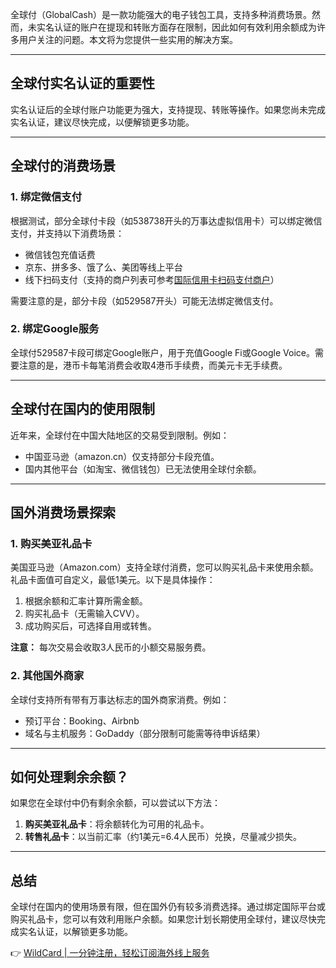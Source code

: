 全球付（GlobalCash）是一款功能强大的电子钱包工具，支持多种消费场景。然而，未实名认证的账户在提现和转账方面存在限制，因此如何有效利用余额成为许多用户关注的问题。本文将为您提供一些实用的解决方案。

---

## 全球付实名认证的重要性

实名认证后的全球付账户功能更为强大，支持提现、转账等操作。如果您尚未完成实名认证，建议尽快完成，以便解锁更多功能。

---

## 全球付的消费场景

### 1. 绑定微信支付
根据测试，部分全球付卡段（如538738开头的万事达虚拟信用卡）可以绑定微信支付，并支持以下消费场景：
- 微信钱包充值话费
- 京东、拼多多、饿了么、美团等线上平台
- 线下扫码支付（支持的商户列表可参考[国际信用卡扫码支付商户](https://wx.gtimg.com/action/shuaka/index.shtml)）

需要注意的是，部分卡段（如529587开头）可能无法绑定微信支付。

### 2. 绑定Google服务
全球付529587卡段可绑定Google账户，用于充值Google Fi或Google Voice。需要注意的是，港币卡每笔消费会收取4港币手续费，而美元卡无手续费。

---

## 全球付在国内的使用限制

近年来，全球付在中国大陆地区的交易受到限制。例如：
- 中国亚马逊（amazon.cn）仅支持部分卡段充值。
- 国内其他平台（如淘宝、微信钱包）已无法使用全球付余额。

---

## 国外消费场景探索

### 1. 购买美亚礼品卡
美国亚马逊（Amazon.com）支持全球付消费，您可以购买礼品卡来使用余额。礼品卡面值可自定义，最低1美元。以下是具体操作：
1. 根据余额和汇率计算所需金额。
2. 购买礼品卡（无需输入CVV）。
3. 成功购买后，可选择自用或转售。

**注意：** 每次交易会收取3人民币的小额交易服务费。

### 2. 其他国外商家
全球付支持所有带有万事达标志的国外商家消费。例如：
- 预订平台：Booking、Airbnb
- 域名与主机服务：GoDaddy（部分限制可能需等待申诉结果）

---

## 如何处理剩余余额？

如果您在全球付中仍有剩余余额，可以尝试以下方法：
1. **购买美亚礼品卡**：将余额转化为可用的礼品卡。
2. **转售礼品卡**：以当前汇率（约1美元=6.4人民币）兑换，尽量减少损失。

---

## 总结

全球付在国内的使用场景有限，但在国外仍有较多消费选择。通过绑定国际平台或购买礼品卡，您可以有效利用账户余额。如果您计划长期使用全球付，建议尽快完成实名认证，以解锁更多功能。

👉 [WildCard | 一分钟注册，轻松订阅海外线上服务](https://bit.ly/bewildcard)